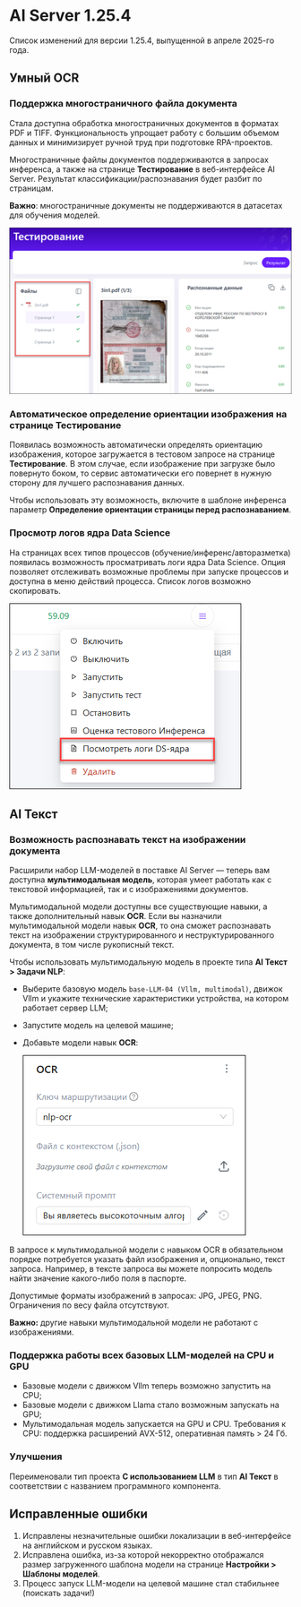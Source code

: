 # AI Server 1.25.4

Список изменений для версии 1.25.4, выпущенной в апреле 2025-го года.

## Умный OCR

### Поддержка многостраничного файла документа

Стала доступна обработка многостраничных документов в форматах PDF и TIFF. Функциональность упрощает работу с большим объемом данных и минимизирует ручной труд при подготовке RPA-проектов. 

Многостраничные файлы документов поддерживаются в запросах инференса, а также на странице **Тестирование** в веб-интерфейсе AI Server. Результат классификации/распознавания будет разбит по страницам.
  
**Важно**: многостраничные документы не поддерживаются в датасетах для обучения моделей.

![](<../../release-notes/resources/ai-server/1-25-4/testingresults-manypagespdf.png>)
     
### Автоматическое определение ориентации изображения на странице Тестирование

Появилась возможность автоматически определять ориентацию изображения, которое загружается в тестовом запросе на странице **Тестирование**. В этом случае, если изображение при загрузке было повернуто боком, то сервис автоматически его повернет в нужную сторону для лучшего распознавания данных.

Чтобы использовать эту возможность, включите в шаблоне инференса параметр **Определение ориентации страницы перед распознаванием**. 


### Просмотр логов ядра Data Science

На страницах всех типов процессов (обучение/инференс/авторазметка) появилась возможность просматривать логи ядра Data Science. Опция позволяет отслеживать возможные проблемы при запуске процессов и доступна в меню действий процесса. Список логов возможно скопировать.

![](<../../release-notes/resources/ai-server/1-25-4/processes-action-logs.png>)



## AI Текст

### Возможность распознавать текст на изображении документа

Расширили набор LLM-моделей в поставке AI Server — теперь вам доступна **мультимодальная модель**, которая умеет работать как с текстовой информацией, так и с изображениями документов. 

Мультимодальной модели доступны все существующие навыки, а также дополнительный навык **OCR**. Если вы назначили мультимодальной модели навык **OCR**, то она сможет распознавать текст на изображении структурированного и неструктурированного документа, в том числе рукописный текст. 

Чтобы использовать мультимодальную модель в проекте типа **AI Текст > Задачи NLP**:
* Выберите базовую модель `base-LLM-04 (Vllm, multimodal)`, движок Vllm и укажите технические характеристики устройства, на котором работает сервер LLM;
* Запустите модель на целевой машине;
* Добавьте модели навык **OCR**:

  ![](<../../release-notes/resources/ai-server/1-25-4/ocr-skill.png>)

В запросе к мультимодальной модели с навыком OCR в обязательном порядке потребуется указать файл изображения и, опционально, текст запроса. Например, в тексте запроса вы можете попросить модель найти значение какого-либо поля в паспорте.

Допустимые форматы изображений в запросах: JPG, JPEG, PNG. Ограничения по весу файла отсутствуют.

**Важно:** другие навыки мультимодальной модели не работают с изображениями.
  

### Поддержка работы всех базовых LLM-моделей на CPU и GPU

* Базовые модели с движком Vllm теперь возможно запустить на CPU;
* Базовые модели с движком Llama стало возможным запускать на GPU;
* Мультимодальная модель запускается на GPU и CPU. Требования к CPU: поддержка расширений AVX-512, оперативная память > 24 Гб.


### Улучшения 

Переименовали тип проекта **С использованием LLM** в тип **AI Текст** в соответствии с названием программного компонента.




## Исправленные ошибки 

1. Исправлены незначительные ошибки локализации в веб-интерфейсе на английском и русском языках. 
1. Исправлена ошибка, из-за которой некорректно отображался размер загруженного шаблона модели на странице **Настройки > Шаблоны моделей**.
1. Процесс запуск LLM-модели на целевой машине стал стабильнее (поискать задачи!)
